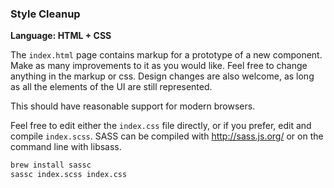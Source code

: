 ### Style Cleanup

**Language: HTML + CSS**

The `index.html` page contains markup for a prototype of a new component. Make as many improvements to it as you would like. Feel free to change anything in the markup or css. Design changes are also welcome, as long as all the elements of the UI are still represented.

This should have reasonable support for modern browsers.

Feel free to edit either the `index.css` file directly, or if you prefer, edit and compile `index.scss`. SASS can be compiled with http://sass.js.org/ or on the command line with libsass.

```bash
brew install sassc
sassc index.scss index.css
```
